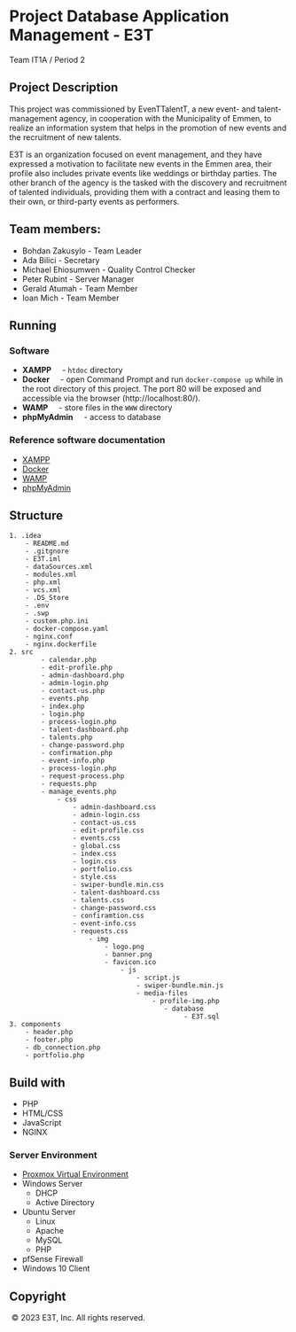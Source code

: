 # Project Database Application Management - E3T
Team IT1A / Period 2

## Project Description
This project was commissioned by EvenTTalentT, a new event- and talent-management agency, in cooperation with the Municipality of Emmen, to realize an information system that helps in the promotion of new events and the recruitment of new talents.  

E3T is an organization focused on event management, and they have expressed a motivation to facilitate new events in the Emmen area, their profile also includes private events like weddings or birthday parties. The other branch of the agency is the tasked with the discovery and recruitment of talented individuals, providing them with a contract and leasing them to their own, or third-party events as performers. 

## Team members:
* Bohdan Zakusylo - Team Leader
* Ada Bilici - Secretary
* Michael Ehiosumwen - Quality Control Checker
* Peter Rubint - Server Manager
* Gerald Atumah - Team Member
* Ioan Mich - Team Member

## Running
### Software
* **XAMPP**
    - `htdoc` directory
* **Docker**
    - open Command Prompt and run `docker-compose up` while in the root directory of this project. The port 80 will be exposed and accessible via the browser (http://localhost:80/).
* **WAMP**
    - store files in the `WWW` directory
* **phpMyAdmin**
    - access to database
### Reference software documentation
* [XAMPP](https://www.apachefriends.org/docs/)
* [Docker](https://docs.docker.com/)
* [WAMP](https://www.wampserver.com/en/category/documentation-en/)
* [phpMyAdmin](https://www.phpmyadmin.net/docs/)

## Structure
```
1. .idea
    - README.md
    - .gitgnore
    - E3T.iml
    - dataSources.xml
    - modules.xml
    - php.xml
    - vcs.xml
    - .DS_Store
    - .env
    - .swp
    - custom.php.ini
    - docker-compose.yaml
    - nginx.conf
    - nginx.dockerfile
2. src
        - calendar.php
        - edit-profile.php
        - admin-dashboard.php
        - admin-login.php
        - contact-us.php
        - events.php
        - index.php
        - login.php
        - process-login.php
        - talent-dashboard.php
        - talents.php
        - change-password.php
        - confirmation.php
        - event-info.php
        - process-login.php
        - request-process.php
        - requests.php
        - manage_events.php
            - css
                - admin-dashboard.css
                - admin-login.css
                - contact-us.css
                - edit-profile.css
                - events.css
                - global.css
                - index.css
                - login.css
                - portfolio.css
                - style.css
                - swiper-bundle.min.css
                - talent-dashboard.css
                - talents.css
                - change-password.css
                - confiramtion.css
                - event-info.css
                - requests.css
                    - img
                        - logo.png
                        - banner.png
                        - favicon.ico
                            - js
                                - script.js
                                - swiper-bundle.min.js
                                - media-files
                                    - profile-img.php
                                       - database
                                            - E3T.sql
3. components
    - header.php
    - footer.php
    - db_connection.php
    - portfolio.php

```

## Build with
* PHP
* HTML/CSS
* JavaScript
* NGINX

### Server Environment
* [Proxmox Virtual Environment](https://www.proxmox.com/en/)
* Windows Server
    - DHCP
    - Active Directory
* Ubuntu Server
    - Linux
    - Apache
    - MySQL
    - PHP
* pfSense Firewall
* Windows 10 Client

## Copyright
 © 2023 E3T, Inc. All rights reserved.